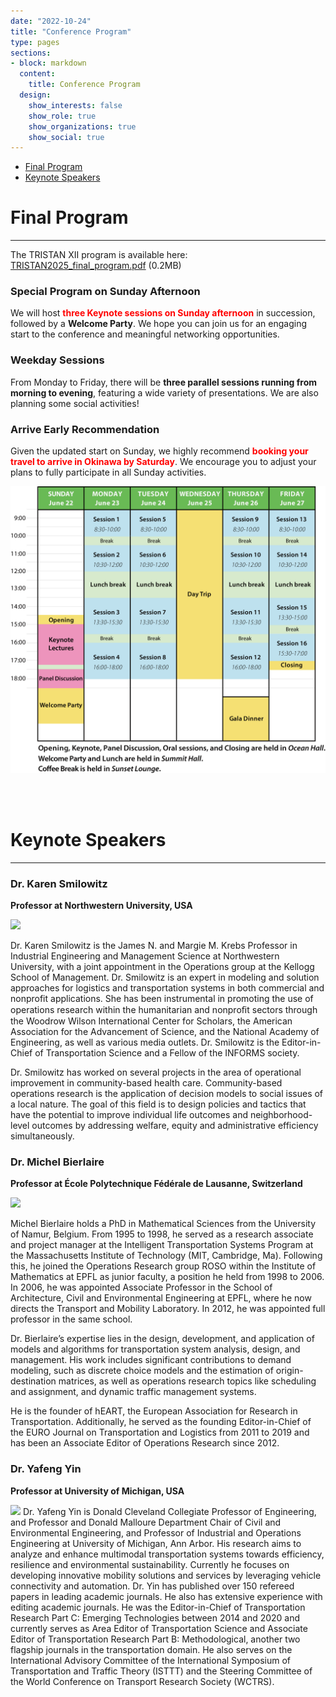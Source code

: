 ```yaml
---
date: "2022-10-24"
title: "Conference Program"
type: pages
sections:
- block: markdown
  content:
    title: Conference Program
  design:
    show_interests: false
    show_role: true
    show_organizations: true
    show_social: true
---
```


<!-- Please see below for a list of topics. -->

- [Final Program](#final-program)
- [Keynote Speakers](#keynote-speakers)

# <span style="color: orange;"><a name="final-program">Final Program</a></span>
---

The TRISTAN XII program is available here:
<br>
[TRISTAN2025_final_program.pdf](TRISTAN2025_final_program.pdf) (0.2MB)

### Special Program on Sunday Afternoon
   We will host <span style="color: red;">**three Keynote sessions on Sunday afternoon**</span> in succession, followed by a **Welcome Party**. 
   We hope you can join us for an engaging start to the conference and meaningful networking opportunities.

### Weekday Sessions
   From Monday to Friday, there will be **three parallel sessions running from morning to evening**, featuring a wide variety of presentations.
   We are also planning some social activities!

### Arrive Early Recommendation
   Given the updated start on Sunday, we highly recommend <span style="color: red;">**booking your travel to arrive in Okinawa by Saturday**</span>. 
   We encourage you to adjust your plans to fully participate in all Sunday activities.


![](images/program.png)


<br><br>
# <span style="color: orange;"><a name="keynote-speakers">Keynote Speakers</a></span>
---

### Dr. Karen Smilowitz
**Professor at Northwestern University, USA**

<img src="images/karen.jpg" width="35%">

Dr. Karen Smilowitz is the James N. and Margie M. Krebs Professor in Industrial Engineering and Management Science at Northwestern University, with a joint appointment in the Operations group at the Kellogg School of Management. Dr. Smilowitz is an expert in modeling and solution approaches for logistics and transportation systems in both commercial and nonprofit applications. She has been instrumental in promoting the use of operations research within the humanitarian and nonproﬁt sectors through the Woodrow Wilson International Center for Scholars, the American Association for the Advancement of Science, and the National Academy of Engineering, as well as various media outlets. Dr. Smilowitz is the Editor-in-Chief of Transportation Science and a Fellow of the INFORMS society.

Dr. Smilowitz has worked on several projects in the area of operational improvement in community-based health care. Community-based operations research is the application of decision models to social issues of a local nature. The goal of this field is to design policies and tactics that have the potential to improve individual life outcomes and neighborhood-level outcomes by addressing welfare, equity and administrative efficiency simultaneously.


### Dr. Michel Bierlaire
**Professor at École Polytechnique Fédérale de Lausanne, Switzerland**

<img src="images/michel.jpg" width="35%">

Michel Bierlaire holds a PhD in Mathematical Sciences from the University of Namur, Belgium. From 1995 to 1998, he served as a research associate and project manager at the Intelligent Transportation Systems Program at the Massachusetts Institute of Technology (MIT, Cambridge, Ma). Following this, he joined the Operations Research group ROSO within the Institute of Mathematics at EPFL as junior faculty, a position he held from 1998 to 2006. In 2006, he was appointed Associate Professor in the School of Architecture, Civil and Environmental Engineering at EPFL, where he now directs the Transport and Mobility Laboratory. In 2012, he was appointed full professor in the same school.

Dr. Bierlaire’s expertise lies in the design, development, and application of models and algorithms for transportation system analysis, design, and management. His work includes significant contributions to demand modeling, such as discrete choice models and the estimation of origin-destination matrices, as well as operations research topics like scheduling and assignment, and dynamic traffic management systems.

He is the founder of hEART, the European Association for Research in Transportation. Additionally, he served as the founding Editor-in-Chief of the EURO Journal on Transportation and Logistics from 2011 to 2019 and has been an Associate Editor of Operations Research since 2012.


### Dr. Yafeng Yin
**Professor at University of Michigan, USA**

<img src="images/yafeng.jpg" width="35%">
Dr. Yafeng Yin is Donald Cleveland Collegiate Professor of Engineering, and Professor and Donald Malloure Department Chair of Civil and Environmental Engineering, and Professor of Industrial and Operations Engineering at University of Michigan, Ann Arbor. His research aims to analyze and enhance multimodal transportation systems towards efficiency, resilience and environmental sustainability. Currently he focuses on developing innovative mobility solutions and services by leveraging vehicle connectivity and automation. Dr. Yin has published over 150 refereed papers in leading academic journals. He also has extensive experience with editing academic journals. He was the Editor-in-Chief of Transportation Research Part C: Emerging Technologies between 2014 and 2020 and currently serves as Area Editor of Transportation Science and Associate Editor of Transportation Research Part B: Methodological, another two flagship journals in the transportation domain. He also serves on the International Advisory Committee of the International Symposium of Transportation and Traffic Theory (ISTTT) and the Steering Committee of the World Conference on Transport Research Society (WCTRS).
